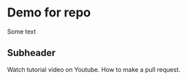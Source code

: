 # Demo for repo

Some text

## Subheader
Watch tutorial video on Youtube.
How to make a pull request.